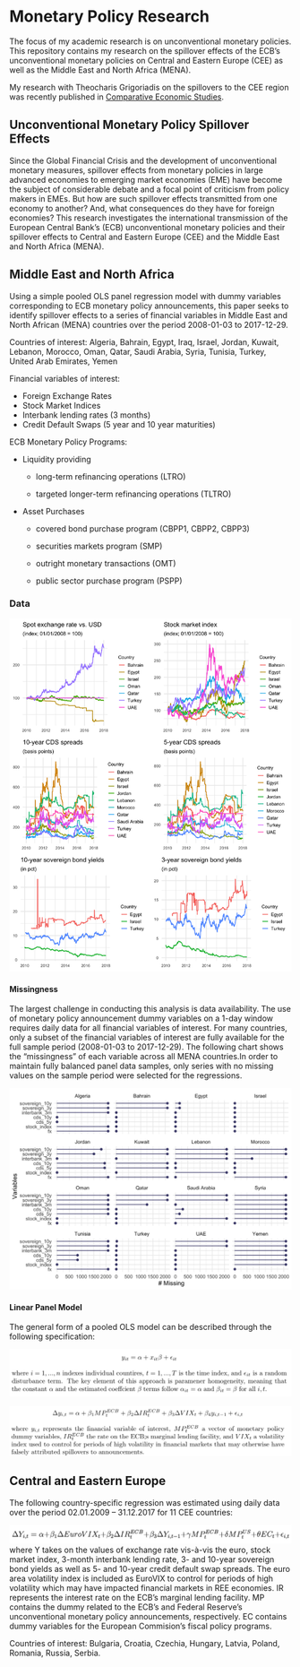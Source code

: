 
# Monetary Policy Research

The focus of my academic research is on unconventional monetary
policies. This repository contains my research on the spillover effects
of the ECB’s unconventional monetary policies on Central and Eastern
Europe (CEE) as well as the Middle East and North Africa (MENA).

My research with Theocharis Grigoriadis on the spillovers to the CEE
region was recently published in [Comparative Economic
Studies](https://doi.org/10.1057/s41294-020-00114-3).

## Unconventional Monetary Policy Spillover Effects

Since the Global Financial Crisis and the development of unconventional
monetary measures, spillover effects from monetary policies in large
advanced economies to emerging market economies (EME) have become the
subject of considerable debate and a focal point of criticism from
policy makers in EMEs. But how are such spillover effects transmitted
from one economy to another? And, what consequences do they have for
foreign economies? This research investigates the international
transmission of the European Central Bank’s (ECB) unconventional
monetary policies and their spillover effects to Central and Eastern
Europe (CEE) and the Middle East and North Africa (MENA).

## Middle East and North Africa

Using a simple pooled OLS panel regression model with dummy variables
corresponding to ECB monetary policy announcements, this paper seeks to
identify spillover effects to a series of financial variables in Middle
East and North African (MENA) countries over the period 2008-01-03 to
2017-12-29.

Countries of interest: Algeria, Bahrain, Egypt, Iraq, Israel, Jordan,
Kuwait, Lebanon, Morocco, Oman, Qatar, Saudi Arabia, Syria, Tunisia,
Turkey, United Arab Emirates, Yemen

Financial variables of interest:

  - Foreign Exchange Rates
  - Stock Market Indices
  - Interbank lending rates (3 months)
  - Credit Default Swaps (5 year and 10 year maturities)

ECB Monetary Policy Programs:

  - Liquidity providing
    
      - long-term refinancing operations (LTRO)
    
      - targeted longer-term refinancing operations (TLTRO)

  - Asset Purchases
    
      - covered bond purchase program (CBPP1, CBPP2, CBPP3)
    
      - securities markets program (SMP)
    
      - outright monetary transactions (OMT)
    
      - public sector purchase program (PSPP)

### Data

![input\_data](./README_figs/input_data_plots.png)

<!--
![](./README_figs/x_transformed.png)

![](./README_figs/stock_index_transformed.png)
    
![](./README_figs/interbank_transformed.png)

![](./README_figs/plots/cds_transformed.png)

![](./README_figs/sovereign_yield_transformed.png)
-->

#### Missingness

The largest challenge in conducting this analysis is data availability.
The use of monetary policy announcement dummy variables on a 1-day
window requires daily data for all financial variables of interest. For
many countries, only a subset of the financial variables of interest are
fully available for the full sample period (2008-01-03 to 2017-12-29).
The following chart shows the “missingness” of each variable across all
MENA countries.In order to maintain fully balanced panel data samples,
only series with no missing values on the sample period were selected
for the regressions.

![](./README_figs/missingness.png)

#### Linear Panel Model

The general form of a pooled OLS model can be described through the
following specification:

![MENA\_model\_1](./README_figs/MENA_model_1.png)

![MENA\_model\_2](./README_figs/MENA_model_2.png)

## Central and Eastern Europe

The following country-specific regression was estimated using daily data
over the period 02.01.2009 – 31.12.2017 for 11 CEE countries:

![CEE\_Model](./README_figs/CEE_model.png) <!--
$$\Delta Y_{i,t} = \alpha + \beta_1 \Delta EuroVIX_t + \beta_2 \Delta IR^{ECB}_t + \beta_3 \Delta Y_{i,t-1} + \gamma MP^{ECB}_t +\delta MP^{US}_t + \theta EC_t + \epsilon_{i,t}$$
--> where Y takes on the values of exchange rate vis-à-vis the euro,
stock market index, 3-month interbank lending rate, 3- and 10-year
sovereign bond yields as well as 5- and 10-year credit default swap
spreads. The euro area volatility index is included as EuroVIX to
control for periods of high volatility which may have impacted financial
markets in REE economies. IR represents the interest rate on the ECB’s
marginal lending facility. MP contains the dummy related to the ECB’s
and Federal Reserve’s unconventional monetary policy announcements,
respectively. EC contains dummy variables for the European Commision’s
fiscal policy programs.

Countries of interest: Bulgaria, Croatia, Czechia, Hungary, Latvia,
Poland, Romania, Russia, Serbia.
